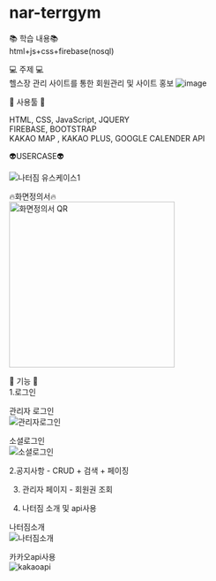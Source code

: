 # nar-terrgym

📚 학습 내용📚<br/>
html+js+css+firebase(nosql)

💻 주제 💻<br/>
헬스장 관리 사이트를 통한 회원관리 및 사이트 홍보
![image](https://user-images.githubusercontent.com/103975034/199944205-d803a38c-1ab0-43c1-a1c6-fa34ea0071a4.png)

📁 사용툴 📁<br/>

 HTML, CSS, JavaScript, JQUERY <br/>
 FIREBASE, BOOTSTRAP <br/>
 KAKAO MAP , KAKAO PLUS, GOOGLE CALENDER API<br/>

👽USERCASE👽<br/>

![나터짐 유스케이스1](https://user-images.githubusercontent.com/103975034/199938563-5eb28ada-94e0-4516-a5ca-140c8a242810.png)

🔥화면정의서🔥<br/>
<img width="300" alt="화면정의서 QR" src="https://user-images.githubusercontent.com/103975034/199940950-b1c96f2e-4b0f-4521-bfa3-a0921e1504c4.png">


💊 기능 💊<br/>
1.로그인<br/>

관리자 로그인 <br/>
![관리자로그인](https://user-images.githubusercontent.com/103975034/199945511-caef4323-0644-443d-8ba8-53b0e66170cb.gif) 

소셜로그인<br/>
![소셜로그인](https://user-images.githubusercontent.com/103975034/199946403-7502c7b9-41af-4b8f-904e-60d530730feb.gif)





2.공지사항  - CRUD + 검색 + 페이징<br/>


3. 관리자 페이지 - 회원권 조회<br/>


4. 나터짐 소개 및 api사용<br/>

나터짐소개<br/>
![나터짐소개](https://user-images.githubusercontent.com/103975034/199947781-6624ebf0-aa26-4d29-8074-2d4eb44c8938.gif)

카카오api사용<br/>
![kakaoapi](https://user-images.githubusercontent.com/103975034/199948219-d5607848-6d7c-4c0b-a804-fc396ddc1283.gif)






